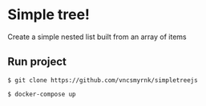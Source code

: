 # Simple tree!

Create a simple nested list built from an array of items

## Run project

```console
$ git clone https://github.com/vncsmyrnk/simpletreejs
```
```console
$ docker-compose up
```


